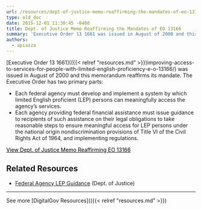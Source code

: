 ```yaml
---
url: /resources/dept-of-justice-memo-reaffirming-the-mandates-of-eo-13166/
type: old_doc
date: 2015-12-01 11:30:45 -0400
title: Dept. of Justice Memo Reaffirming the Mandates of EO 13166
summary: 'Executive Order 13 1661 was issued in August of 2000 and this memorandum reaffirms its mandate. The Executive Order has two primary parts: Each federal agency must develop and implement a system by which limited English proficient (LEP) persons can meaningfully access the agency&#8217;s services. Each agency providing federal financial assistance must issue guidance to'
authors:
  - apiazza
---
```


[Executive Order 13 1661](({{< relref "resources.md" >}})improving-access-to-services-for-people-with-limited-english-proficiency-e-o-13166/) was issued in August of 2000 and this memorandum reaffirms its mandate. The Executive Order has two primary parts:

  * Each federal agency must develop and implement a system by which limited English proficient (LEP) persons can meaningfully access the agency&#8217;s services.
  * Each agency providing federal financial assistance must issue guidance to recipients of such assistance on their legal obligations to take reasonable steps to ensure meaningful access for LEP persons under the national origin nondiscrimination provisions of Title VI of the Civil Rights Act of 1964, and implementing regulations.

<a class="button" style="color: #000000" href="http://www.lep.gov/13166/AG_021711_EO_13166_Memo_to_Agencies_with_Supplement.pdf">View Dept. of Justice Memo Reaffirming EO 13166</a>

## Related Resources

  * [Federal Agency LEP Guidance](http://www.justice.gov/crt/lep/guidance/guidance_index.html) (Dept. of Justice)

* * *

See more [DigitalGov Resources](({{< relref "resources.md" >}})
